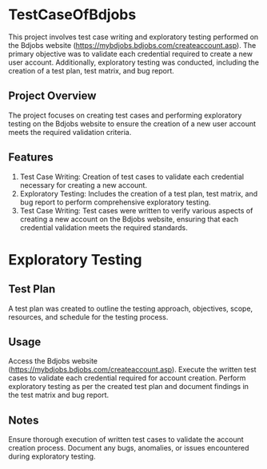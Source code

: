 # TestCaseOfBdjobs
This project involves test case writing and exploratory testing performed on the Bdjobs website (https://mybdjobs.bdjobs.com/createaccount.asp). The primary objective was to validate each credential required to create a new user account. Additionally, exploratory testing was conducted, including the creation of a test plan, test matrix, and bug report.

## Project Overview
The project focuses on creating test cases and performing exploratory testing on the Bdjobs website to ensure the creation of a new user account meets the required validation criteria.

## Features
1. Test Case Writing: Creation of test cases to validate each credential necessary for creating a new account.
2. Exploratory Testing: Includes the creation of a test plan, test matrix, and bug report to perform comprehensive exploratory testing.
3. Test Case Writing: Test cases were written to verify various aspects of creating a new account on the Bdjobs website, ensuring that each credential validation meets the required standards.

# Exploratory Testing
## Test Plan
A test plan was created to outline the testing approach, objectives, scope, resources, and schedule for the testing process.


## Usage
Access the Bdjobs website (https://mybdjobs.bdjobs.com/createaccount.asp).
Execute the written test cases to validate each credential required for account creation.
Perform exploratory testing as per the created test plan and document findings in the test matrix and bug report.

## Notes
Ensure thorough execution of written test cases to validate the account creation process.
Document any bugs, anomalies, or issues encountered during exploratory testing.
